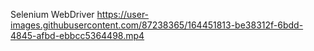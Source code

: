 Selenium WebDriver
https://user-images.githubusercontent.com/87238365/164451813-be38312f-6bdd-4845-afbd-ebbcc5364498.mp4
